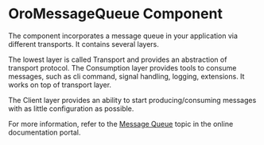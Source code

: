 # OroMessageQueue Component

The component incorporates a message queue in your application via different transports.
It contains several layers.

The lowest layer is called Transport and provides an abstraction of transport protocol.
The Consumption layer provides tools to consume messages, such as cli command, signal handling, logging, extensions.
It works on top of transport layer.

The Client layer provides an ability to start producing/consuming messages with as little configuration as possible.

For more information, refer to the [Message Queue](https://doc.oroinc.com/backend/mq/) topic in the online documentation portal.
